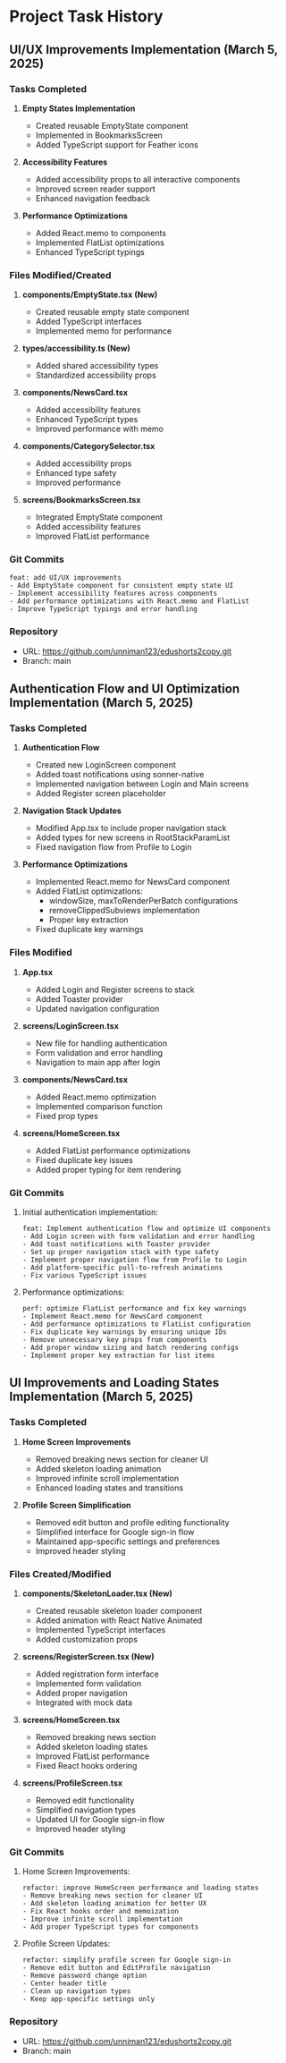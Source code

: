 # Project Task History

## UI/UX Improvements Implementation (March 5, 2025)

### Tasks Completed

1. **Empty States Implementation**
   - Created reusable EmptyState component
   - Implemented in BookmarksScreen
   - Added TypeScript support for Feather icons

2. **Accessibility Features**
   - Added accessibility props to all interactive components
   - Improved screen reader support
   - Enhanced navigation feedback

3. **Performance Optimizations**
   - Added React.memo to components
   - Implemented FlatList optimizations
   - Enhanced TypeScript typings

### Files Modified/Created

1. **components/EmptyState.tsx (New)**
   - Created reusable empty state component
   - Added TypeScript interfaces
   - Implemented memo for performance

2. **types/accessibility.ts (New)**
   - Added shared accessibility types
   - Standardized accessibility props

3. **components/NewsCard.tsx**
   - Added accessibility features
   - Enhanced TypeScript types
   - Improved performance with memo

4. **components/CategorySelector.tsx**
   - Added accessibility props
   - Enhanced type safety
   - Improved performance

5. **screens/BookmarksScreen.tsx**
   - Integrated EmptyState component
   - Added accessibility features
   - Improved FlatList performance

### Git Commits

```
feat: add UI/UX improvements
- Add EmptyState component for consistent empty state UI
- Implement accessibility features across components
- Add performance optimizations with React.memo and FlatList
- Improve TypeScript typings and error handling
```

### Repository
- URL: https://github.com/unniman123/edushorts2copy.git
- Branch: main

## Authentication Flow and UI Optimization Implementation (March 5, 2025)

### Tasks Completed

1. **Authentication Flow**
   - Created new LoginScreen component
   - Added toast notifications using sonner-native
   - Implemented navigation between Login and Main screens
   - Added Register screen placeholder

2. **Navigation Stack Updates**
   - Modified App.tsx to include proper navigation stack
   - Added types for new screens in RootStackParamList
   - Fixed navigation flow from Profile to Login

3. **Performance Optimizations**
   - Implemented React.memo for NewsCard component
   - Added FlatList optimizations:
     - windowSize, maxToRenderPerBatch configurations
     - removeClippedSubviews implementation
     - Proper key extraction
   - Fixed duplicate key warnings

### Files Modified

1. **App.tsx**
   - Added Login and Register screens to stack
   - Added Toaster provider
   - Updated navigation configuration

2. **screens/LoginScreen.tsx**
   - New file for handling authentication
   - Form validation and error handling
   - Navigation to main app after login

3. **components/NewsCard.tsx**
   - Added React.memo optimization
   - Implemented comparison function
   - Fixed prop types

4. **screens/HomeScreen.tsx**
   - Added FlatList performance optimizations
   - Fixed duplicate key issues
   - Added proper typing for item rendering

### Git Commits

1. Initial authentication implementation:
   ```
   feat: Implement authentication flow and optimize UI components
   - Add Login screen with form validation and error handling
   - Add toast notifications with Toaster provider
   - Set up proper navigation stack with type safety
   - Implement proper navigation flow from Profile to Login
   - Add platform-specific pull-to-refresh animations
   - Fix various TypeScript issues
   ```

2. Performance optimizations:
   ```
   perf: optimize FlatList performance and fix key warnings
   - Implement React.memo for NewsCard component
   - Add performance optimizations to FlatList configuration
   - Fix duplicate key warnings by ensuring unique IDs
   - Remove unnecessary key props from components
   - Add proper window sizing and batch rendering configs
   - Implement proper key extraction for list items
   ```

## UI Improvements and Loading States Implementation (March 5, 2025)

### Tasks Completed

1. **Home Screen Improvements**
   - Removed breaking news section for cleaner UI
   - Added skeleton loading animation
   - Improved infinite scroll implementation
   - Enhanced loading states and transitions

2. **Profile Screen Simplification**
   - Removed edit button and profile editing functionality
   - Simplified interface for Google sign-in flow
   - Maintained app-specific settings and preferences
   - Improved header styling

### Files Created/Modified

1. **components/SkeletonLoader.tsx (New)**
   - Created reusable skeleton loader component
   - Added animation with React Native Animated
   - Implemented TypeScript interfaces
   - Added customization props

2. **screens/RegisterScreen.tsx (New)**
   - Added registration form interface
   - Implemented form validation
   - Added proper navigation
   - Integrated with mock data

3. **screens/HomeScreen.tsx**
   - Removed breaking news section
   - Added skeleton loading states
   - Improved FlatList performance
   - Fixed React hooks ordering

4. **screens/ProfileScreen.tsx**
   - Removed edit functionality
   - Simplified navigation types
   - Updated UI for Google sign-in flow
   - Improved header styling

### Git Commits

1. Home Screen Improvements:
   ```
   refactor: improve HomeScreen performance and loading states
   - Remove breaking news section for cleaner UI
   - Add skeleton loading animation for better UX
   - Fix React hooks order and memoization
   - Improve infinite scroll implementation
   - Add proper TypeScript types for components
   ```

2. Profile Screen Updates:
   ```
   refactor: simplify profile screen for Google sign-in
   - Remove edit button and EditProfile navigation
   - Remove password change option
   - Center header title
   - Clean up navigation types
   - Keep app-specific settings only
   ```

### Repository
- URL: https://github.com/unniman123/edushorts2copy.git
- Branch: main
